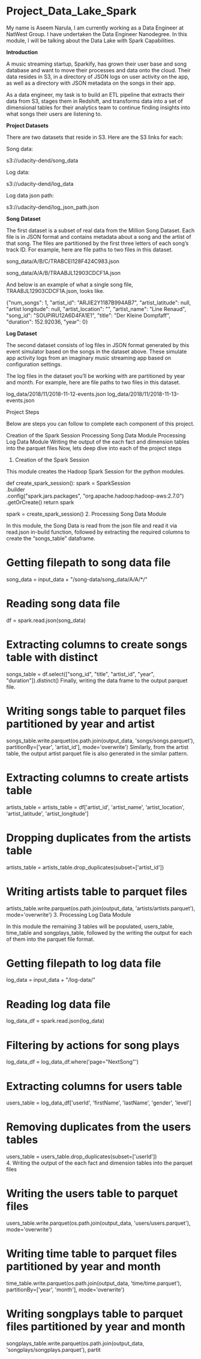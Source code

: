 # Project_Data_Lake_Spark
My name is Aseem Narula, I am currently working as a Data Engineer at NatWest Group. I have undertaken the Data Engineer Nanodegree. In this module, I will be talking about the Data Lake with Spark Capabilities.


**Introduction**

A music streaming startup, Sparkify, has grown their user base and song database and want to move their processes and data onto the cloud. Their data resides in S3, in a directory of JSON logs on user activity on the app, as well as a directory with JSON metadata on the songs in their app.

As a data engineer, my task is to build an ETL pipeline that extracts their data from S3, stages them in Redshift, and transforms data into a set of dimensional tables for their analytics team to continue finding insights into what songs their users are listening to.

**Project Datasets**

There are two datasets that reside in S3. Here are the S3 links for each:

Song data:

s3://udacity-dend/song_data

Log data:

s3://udacity-dend/log_data

Log data json path:

s3://udacity-dend/log_json_path.json

**Song Dataset**

The first dataset is a subset of real data from the Million Song Dataset. Each file is in JSON format and contains metadata about a song and the artist of that song. The files are partitioned by the first three letters of each song’s track ID. For example, here are file paths to two files in this dataset.

song_data/A/B/C/TRABCEI128F424C983.json

song_data/A/A/B/TRAABJL12903CDCF1A.json

And below is an example of what a single song file, TRAABJL12903CDCF1A.json, looks like.

{"num_songs": 1, "artist_id": "ARJIE2Y1187B994AB7", "artist_latitude": null, "artist longitude": null, "artist_location": "", "artist_name": "Line Renaud", "song_id": "SOUPIRU12A6D4FA1E1", "title": "Der Kleine Dompfaff", "duration": 152.92036, "year": 0}

**Log Dataset**

The second dataset consists of log files in JSON format generated by this event simulator based on the songs in the dataset above. These simulate app activity logs from an imaginary music streaming app based on configuration settings.

The log files in the dataset you’ll be working with are partitioned by year and month. For example, here are file paths to two files in this dataset.

log_data/2018/11/2018-11-12-events.json
log_data/2018/11/2018-11-13-events.json

Project Steps

Below are steps you can follow to complete each component of this project.

Creation of the Spark Session
Processing Song Data Module
Processing Log Data Module
Writing the output of the each fact and dimension tables into the parquet files
Now, lets deep dive into each of the project steps

1. Creation of the Spark Session

This module creates the Hadoop Spark Session for the python modules.

def create_spark_session():
    spark = SparkSession \
        .builder \
        .config("spark.jars.packages", "org.apache.hadoop:hadoop-aws:2.7.0") \
        .getOrCreate()
    return spark

spark = create_spark_session()
2. Processing Song Data Module

In this module, the Song Data is read from the json file and read it via read.json in-build function, followed by extracting the required columns to create the “songs_table” dataframe.

# Getting filepath to song data file
 song_data = input_data + "/song-data/song_data/A/A/*/"
# Reading song data file
 df = spark.read.json(song_data)
# Extracting columns to create songs table with distinct
 songs_table = df.select(["song_id", "title", "artist_id", "year", "duration"]).distinct()
Finally, writing the data frame to the output parquet file.

# Writing songs table to parquet files partitioned by year and artist
 songs_table.write.parquet(os.path.join(output_data, 'songs/songs.parquet'), partitionBy=['year', 'artist_id'], mode='overwrite')
Similarly, from the artist table, the output artist parquet file is also generated in the similar pattern.

 # Extracting columns to create artists table
 artists_table =  artists_table = df['artist_id', 'artist_name', 'artist_location', 'artist_latitude', 'artist_longitude']
    
 # Dropping duplicates from the artists table
 artists_table = artists_table.drop_duplicates(subset=['artist_id'])
    
 # Writing artists table to parquet files
 artists_table.write.parquet(os.path.join(output_data, 'artists/artists.parquet'), mode='overwrite')
3. Processing Log Data Module

In this module the remaining 3 tables will be populated, users_table, time_table and songplays_table, followed by the writing the output for each of them into the parquet file format.

# Getting filepath to log data file
log_data = input_data + "/log-data/"

# Reading log data file
log_data_df = spark.read.json(log_data)
    
# Filtering by actions for song plays
log_data_df = log_data_df.where('page="NextSong"')

# Extracting columns for users table    
users_table = log_data_df['userId', 'firstName', 'lastName', 'gender', 'level']
    
# Removing duplicates from the users tables
users_table = users_table.drop_duplicates(subset=['userId'])    
4. Writing the output of the each fact and dimension tables into the parquet files

# Writing the users table to parquet files
users_table.write.parquet(os.path.join(output_data, 'users/users.parquet'), mode='overwrite')

# Writing time table to parquet files partitioned by year and month
time_table.write.parquet(os.path.join(output_data, 'time/time.parquet'), partitionBy=['year', 'month'], mode='overwrite')

# Writing songplays table to parquet files partitioned by year and month
songplays_table.write.parquet(os.path.join(output_data, 'songplays/songplays.parquet'), partit

